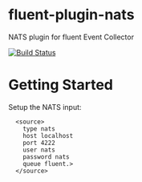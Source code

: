 fluent-plugin-nats
==================

NATS plugin for fluent Event Collector

[![Build Status](https://secure.travis-ci.org/achied/fluent-plugin-nats.png)](http://travis-ci.org/achied/fluent-plugin-nats)


# Getting Started
Setup the NATS input:

~~~~~
  <source>
    type nats
    host localhost
    port 4222
    user nats
    password nats
    queue fluent.>
  </source>
~~~~~
